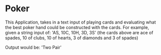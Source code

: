 # Poker
This Application, takes in a text input of playing cards and evaluating what the best poker
hand could be constructed with the cards.
For example, given a string input of:
'AS, 10C, 10H, 3D, 3S'
(the cards above are ace of spades, 10 of clubs, 10 of hearts, 3 of diamonds and 3 of spades)

Output would be: 'Two Pair'
